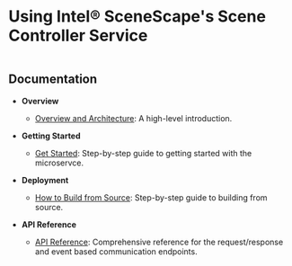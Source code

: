 # Using Intel® SceneScape's Scene Controller Service
<span style="font-size:0;">
@page Controller_README Using Intel® SceneScape's Scene Controller Service
</span>

## Documentation

- **Overview**
  - [Overview and Architecture](docs/user-guide/overview.md): A high-level introduction.

- **Getting Started**
  - [Get Started](docs/user-guide/get-started.md): Step-by-step guide to getting started with the microservce.

- **Deployment**
  - [How to Build from Source](docs/user-guide/How-to-build-source.md): Step-by-step guide to building from source.

- **API Reference**
  - [API Reference](https://github.com/open-edge-platform/scenescape/blob/main/controller/docs/user-guide/api-docs/scene-controller-api.yml): Comprehensive reference for the request/response and event based communication endpoints.
